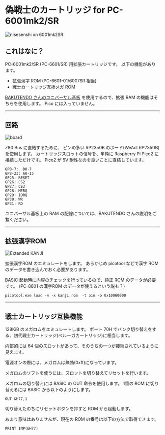 # 偽戦士のカートリッジ for PC-6001mk2/SR

![nisesenshi on 6001mk2SR](/pictures/board2.jpg)

## これはなに？

PC-6001mk2/SR (PC-6601/SR) 用拡張カートリッジです。
以下の機能があります。

- 拡張漢字 ROM (PC-6601-01/6007SR 相当)
- 戦士カートリッジ互換メガ ROM

[BAKUTENDO さんのユニバーサル基板](https://bakutendo.net/blog-entry-428.html)
を使用するので、拡張 RAM の機能はそちらを使用します。
Pico には入っていません。

---
## 回路

![board](/pictures/board.jpg)

Z80 Bus に直結するために、
ピンの多い RP2350B のボード(WeAct RP2350B)を使用します。
カートリッジスロットの信号を、単純に Raspberry Pi Pico2 に接続しただけです。
Pico2 が 5V 耐性なのを良いことに直結しています。

```
GP0-7:  D0-7
GP8-23: A0-15
GP25: RESET
GP26: CS2
GP27: CS3
GP28: MERQ
GP29: IORQ
GP30: WR
GP31: RD
```

ユニバーサル基板上の RAM の配線については、BAKUTENDO さんの説明をご覧ください。

---
## 拡張漢字ROM

![Extended KANJI](/pictures/extkanji.jpg)

拡張漢字ROM のエミュレートをします。
あらかじめ picotool などで漢字 ROM のデータを書き込んでおく必要があります。

BASIC 起動時に内容のチェックを行っているので、純正 ROM のデータが必要です。
(PC-8801 の漢字ROM のデータが使えるという説も？)

```
picotool.exe load -v -x kanji.rom  -t bin -o 0x10060000
```

---
## 戦士カートリッジ互換機能

128KiB のメガロムをエミュレートします。
ポート 70H でバンク切り替えをする、初代戦士カートリッジ(ベルーガカートリッジ)に相当します。

内部的には 64 個のスロットがあって、そのうちの一つが接続されているように見えます。

電源オンの際には、メガロムは無効(0xff)になっています。

メガロムのソフトを使うには、スロットを切り替えてリセットを行います。

メガロムの切り替えには BASIC の OUT 命令を使用します。
1番の ROM に切り替えるには BASIC から以下のようにします。

```
OUT &H77,1
```

切り替えたのちにリセットボタンを押すと ROM から起動します。

あまり意味はありませんが、現在の ROM の番号は以下の方法で取得できます。

```
PRINT INP(&H77)
```
